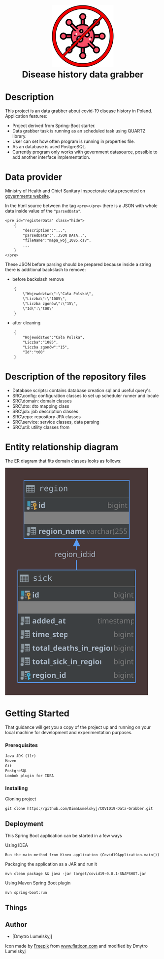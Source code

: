 
<h1 align="center">
  <img src="NO-VIRUS.svg" alt="Covid19-Data" width="200">
  <br>
  Disease history data grabber
</h1>

# Description
This project is an data grabber about covid-19 disease history in Poland.
Application features: 
- Project derived from Spring-Boot starter.
- Data grabber task is running as an scheduled task using QUARTZ library.
- User can set how often program is running in properties file.
- As an database is used PostgreSQL.
- Currently program only works with government datasource, possible to add another interface implementation.
 
# Data provider
Ministry of Health and Chief Sanitary Inspectorate data presented on 
<a href="https://www.gov.pl/web/koronawirus/wykaz-zarazen-koronawirusem-sars-cov-2">governments website</a>.

In the html source between the tag ```<pre></pre>``` there is a JSON with whole data
inside value of the ```"parsedData"```.

```
<pre id="registerData" class="hide">
    {
        "description":"...",
        "parsedData":"..JSON DATA..",
        "fileName":"mapa_woj_1085.csv",
        ...
    }
</pre>
```
These JSON before parsing should be prepared because inside a string there is additional backslash to remove:
- before backslash remove 
```
    {
        \"Województwo\":\"Cała Polska\",
        \"Liczba\":\"1085\",
        \"Liczba zgonów\":\"15\",
        \"Id\":\"t00\"
    }
```
- after cleaning 
```
    {
        "Województwo":"Cała Polska",
        "Liczba":"1085",
        "Liczba zgonów":"15",
        "Id":"t00"
    }
```
# Description of the repository files
- Database scripts: contains database creation sql and useful query's
- SRC\config: configuration classes to set up scheduler runner and locale  
- SRC\domain: domain classes
- SRC\dto: dto mapping class
- SRC\job: job description classes
- SRC\repo: repository JPA classes
- SRC\service: service classes, data parsing
- SRC\util: utility classes
 from 

# Entity relationship diagram
The ER diagram that fits domain classes looks as follows:

<img src="ER-diagram.svg" alt="ER-DIAGRAM" class="display: block; margin-left: auto; margin-right: auto; width: 25%;">

# Getting Started

That guidance will get you a copy of the project up and running on your local machine for development and experimentation purposes.

### Prerequisites

```
Java JDK (11+)
Maven
Git
PostgreSQL
Lombok plugin for IDEA
```

### Installing

Cloning project

```
git clone https://github.com/DimaLumelskyj/COVID19-Data-Grabber.git
```

## Deployment

This Spring Boot application can be started in a few ways

Using IDEA

```
Run the main method from Kinex application (Covid19Application.main())
```

Packaging the application as a JAR and run it
```
mvn clean package && java -jar target/covid19-0.0.1-SNAPSHOT.jar
```

Using Maven Spring Boot plugin
```
mvn spring-boot:run
```

## Things

## Author
* [Dmytro Lumelskyj] 

Icon made by <a href="https://www.flaticon.com/authors/freepik">Freepik</a> from www.flaticon.com and modified by Dmytro Lumelskyj
